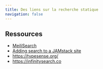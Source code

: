 ```yaml
---
title: Des liens sur la recherche statique
navigation: false
---
```


## Ressources

- [MeiliSearch](https://github.com/meilisearch/MeiliSearch)
- [Adding search to a JAMstack site](https://www.hawksworx.com/blog/adding-search-to-a-jamstack-site/)
- <https://typesense.org/>
- <https://infinitysearch.co>
